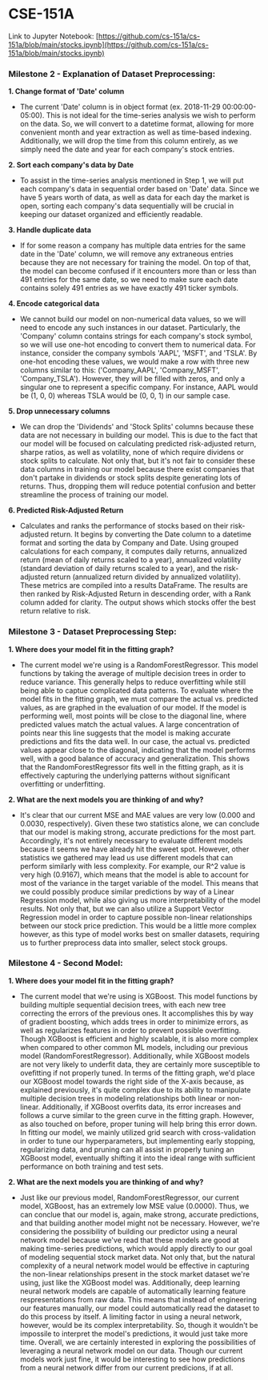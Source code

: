 # CSE-151A

Link to Jupyter Notebook: [https://github.com/cs-151a/cs-151a/blob/main/stocks.ipynb](https://github.com/cs-151a/cs-151a/blob/main/stocks.ipynb)

### Milestone 2 - Explanation of Dataset Preprocessing:
**1. Change format of 'Date' column**
* The current 'Date' column is in object format (ex. 2018-11-29 00:00:00-05:00). This is not ideal for the time-series analysis we wish to perform on the data. So, we will convert to a datetime format, allowing for more convenient month and year extraction as well as time-based indexing. Additionally, we will drop the time from this column entirely, as we simply need the date and year for each company's stock entries.

**2. Sort each company's data by Date**
* To assist in the time-series analysis mentioned in Step 1, we will put each company's data in sequential order based on 'Date' data. Since we have 5 years worth of data, as well as data for each day the market is open, sorting each company's data sequentially will be crucial in keeping our dataset organized and efficiently readable.

**3. Handle duplicate data**
* If for some reason a company has multiple data entries for the same date in the 'Date' column, we will remove any extraneous entries because they are not necessary for training the model. On top of that, the model can become confused if it encounters more than or less than 491 entries for the same date, so we need to make sure each date contains solely 491 entries as we have exactly 491 ticker symbols.

**4. Encode categorical data**
* We cannot build our model on non-numerical data values, so we will need to encode any such instances in our dataset. Particularly, the 'Company' column contains strings for each company's stock symbol, so we will use one-hot encoding to convert them to numerical data. For instance, consider the company symbols 'AAPL', 'MSFT', and 'TSLA'. By one-hot encoding these values, we would make a row with three new columns similar to this: ('Company_AAPL', 'Company_MSFT', 'Company_TSLA'). However, they will be filled with zeros, and only a singular one to represent a specific company. For instance, AAPL would be (1, 0, 0) whereas TSLA would be (0, 0, 1) in our sample case. 

**5. Drop unnecessary columns**
* We can drop the 'Dividends' and 'Stock Splits' columns because these data are not necessary in building our model. This is due to the fact that our model will be focused on calculating predicted risk-adjusted return, sharpe ratios, as well as volatility, none of which require dividens or stock splits to calculate. Not only that, but it's not fair to consider these data columns in training our model because there exist companies that don't partake in dividends or stock splits despite generating lots of returns. Thus, dropping them will reduce potential confusion and better streamline the process of training our model. 

**6. Predicted Risk-Adjusted Return**
* Calculates and ranks the performance of stocks based on their risk-adjusted return. It begins by converting the Date column to a datetime format and sorting the data by Company and Date. Using grouped calculations for each company, it computes daily returns, annualized return (mean of daily returns scaled to a year), annualized volatility (standard deviation of daily returns scaled to a year), and the risk-adjusted return (annualized return divided by annualized volatility). These metrics are compiled into a results DataFrame. The results are then ranked by Risk-Adjusted Return in descending order, with a Rank column added for clarity. The output shows which stocks offer the best return relative to risk.

### Milestone 3 - Dataset Preprocessing Step:

**1. Where does your model fit in the fitting graph?**
* The current model we're using is a RandomForestRegressor. This model functions by taking the average of multiple decision trees in order to reduce variance. This generally helps to reduce overfitting while still being able to captue complicated data patterns. To evaluate where the model fits in the fitting graph, we must compare the actual vs. predicted values, as are graphed in the evaluation of our model. If the model is performing well, most points will be close to the diagonal line, where predicted values match the actual values. A large concentration of points near this line suggests that the model is making accurate predictions and fits the data well. In our case, the actual vs. predicted values appear close to the diagonal, indicating that the model performs well, with a good balance of accuracy and generalization. This shows that the RandomForestRegressor fits well in the fitting graph, as it is effectively capturing the underlying patterns without significant overfitting or underfitting.

**2. What are the next models you are thinking of and why?**
* It's clear that our current MSE and MAE values are very low (0.000 and 0.0030, respectively). Given these two statistics alone, we can conclude that our model is making strong, accurate predictions for the most part. Accordingly, it's not entirely necessary to evaluate different models because it seems we have already hit the sweet spot. However, other statistics we gathered may lead us use different models that can perform similarly with less complexity. For example, our R^2 value is very high (0.9167), which means that the model is able to account for most of the variance in the target variable of the model. This means that we could possibly produce similar predictions by way of a Linear Regression model, while also giving us more interpretability of the model results. Not only that, but we can also utilize a Support Vector Regression model in order to capture possible non-linear relationships between our stock price prediction. This would be a little more complex however, as this type of model works best on smaller datasets, requiring us to further preprocess data into smaller, select stock groups.

### Milestone 4 - Second Model:

**1. Where does your model fit in the fitting graph?**
* The current model that we're using is XGBoost. This model functions by building multiple sequential decision trees, with each new tree correcting the errors of the previous ones. It accomplishes this by way of gradient boosting, which adds trees in order to minimize errors, as well as regularizes features in order to prevent possible overfitting. Though XGBoost is efficient and highly scalable, it is also more complex when compared to other common ML models, including our previous model (RandomForestRegressor). Additionally, while XGBoost models are not very likely to underfit data, they are certainly more susceptible to ovefitting if not properly tuned. In terms of the fitting graph, we'd place our XGBoost model towards the right side of the X-axis because, as explained previously, it's quite complex due to its ability to manipulate multiple decision trees in modeling relationships both linear or non-linear. Additionally, if XGBoost overfits data, its error increases and follows a curve similar to the green curve in the fitting graph. However, as also touched on before, proper tuning will help bring this error down. In fitting our model, we mainly utilized grid search with cross-validation in order to tune our hyperparameters, but implementing early stopping, regularizing data, and pruning can all assist in properly tuning an XGBoost model, eventually shifting it into the ideal range with sufficient performance on both training and test sets.

**2. What are the next models you are thinking of and why?**
* Just like our previous model, RandomForestRegressor, our current model, XGBoost, has an extremely low MSE value (0.0000). Thus, we can conclue that our model is, again, make strong, accurate predictions, and that building another model might not be necessary. However, we're considering the possibility of building our predictor using a neural network model because we've read that these models are good at making time-series predictions, which would apply directly to our goal of modeling sequential stock market data. Not only that, but the natural complexity of a neural network model would be effective in capturing the non-linear relationships present in the stock market dataset we're using, just like the XGBoost model was. Additionally, deep learning neural network models are capable of automatically learning feature respresentations from raw data. This means that instead of engineering our features manually, our model could automatically read the dataset to do this process by itself. A limiting factor in using a neural network, however, would be its complex interpretability. So, though it wouldn't be impossile to interpret the model's predictions, it would just take more time. Overall, we are certainly interested in exploring the possibilities of leveraging a neural network model on our data. Though our current models work just fine, it would be interesting to see how predictions from a neural network differ from our current predicions, if at all.
